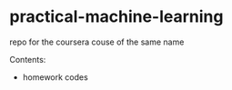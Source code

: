 # practical-machine-learning
repo for the coursera couse of the same name

Contents:
- homework codes
